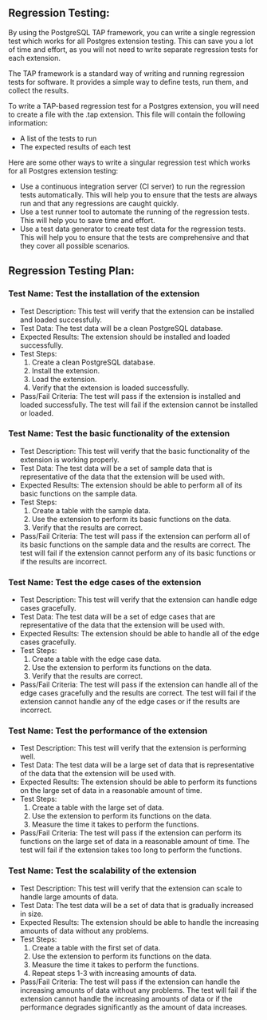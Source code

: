 ## Regression Testing: 

By using the PostgreSQL TAP framework, you can write a single regression test which works for all Postgres extension testing. This can save you a lot of time and effort, as you will not need to write separate regression tests for each extension.

The TAP framework is a standard way of writing and running regression tests for software. It provides a simple way to define tests, run them, and collect the results.

To write a TAP-based regression test for a Postgres extension, you will need to create a file with the .tap extension. This file will contain the following information:

-   A list of the tests to run
-   The expected results of each test

Here are some other ways to write a singular regression test which works for all Postgres extension testing:

-   Use a continuous integration server (CI server) to run the regression tests automatically. This will help you to ensure that the tests are always run and that any regressions are caught quickly.
-   Use a test runner tool to automate the running of the regression tests. This will help you to save time and effort.
-   Use a test data generator to create test data for the regression tests. This will help you to ensure that the tests are comprehensive and that they cover all possible scenarios.

## Regression Testing Plan:

### Test Name: Test the installation of the extension

-   Test Description: This test will verify that the extension can be installed and loaded successfully.
-   Test Data: The test data will be a clean PostgreSQL database.
-   Expected Results: The extension should be installed and loaded successfully.
-   Test Steps:
    1.  Create a clean PostgreSQL database.
    2.  Install the extension.
    3.  Load the extension.
    4.  Verify that the extension is loaded successfully.
-   Pass/Fail Criteria: The test will pass if the extension is installed and loaded successfully. The test will fail if the extension cannot be installed or loaded.

### Test Name: Test the basic functionality of the extension

-   Test Description: This test will verify that the basic functionality of the extension is working properly.
-   Test Data: The test data will be a set of sample data that is representative of the data that the extension will be used with.
-   Expected Results: The extension should be able to perform all of its basic functions on the sample data.
-   Test Steps:
    1.  Create a table with the sample data.
    2.  Use the extension to perform its basic functions on the data.
    3.  Verify that the results are correct.
-   Pass/Fail Criteria: The test will pass if the extension can perform all of its basic functions on the sample data and the results are correct. The test will fail if the extension cannot perform any of its basic functions or if the results are incorrect.

### Test Name: Test the edge cases of the extension

-   Test Description: This test will verify that the extension can handle edge cases gracefully.
-   Test Data: The test data will be a set of edge cases that are representative of the data that the extension will be used with.
-   Expected Results: The extension should be able to handle all of the edge cases gracefully.
-   Test Steps:
    1.  Create a table with the edge case data.
    2.  Use the extension to perform its functions on the data.
    3.  Verify that the results are correct.
-   Pass/Fail Criteria: The test will pass if the extension can handle all of the edge cases gracefully and the results are correct. The test will fail if the extension cannot handle any of the edge cases or if the results are incorrect.

### Test Name: Test the performance of the extension

-   Test Description: This test will verify that the extension is performing well.
-   Test Data: The test data will be a large set of data that is representative of the data that the extension will be used with.
-   Expected Results: The extension should be able to perform its functions on the large set of data in a reasonable amount of time.
-   Test Steps:
    1.  Create a table with the large set of data.
    2.  Use the extension to perform its functions on the data.
    3.  Measure the time it takes to perform the functions.
-   Pass/Fail Criteria: The test will pass if the extension can perform its functions on the large set of data in a reasonable amount of time. The test will fail if the extension takes too long to perform the functions.

### Test Name: Test the scalability of the extension

-   Test Description: This test will verify that the extension can scale to handle large amounts of data.
-   Test Data: The test data will be a set of data that is gradually increased in size.
-   Expected Results: The extension should be able to handle the increasing amounts of data without any problems.
-   Test Steps:
    1.  Create a table with the first set of data.
    2.  Use the extension to perform its functions on the data.
    3.  Measure the time it takes to perform the functions.
    4.  Repeat steps 1-3 with increasing amounts of data.
-   Pass/Fail Criteria: The test will pass if the extension can handle the increasing amounts of data without any problems. The test will fail if the extension cannot handle the increasing amounts of data or if the performance degrades significantly as the amount of data increases.
